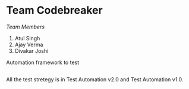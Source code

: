 # Team Codebreaker

*Team Members*
1. Atul Singh
2. Ajay Verma
3. Divakar Joshi 

Automation framework to test 

##
All the test stretegy is in Test Automation v2.0 and Test Automation v1.0.
